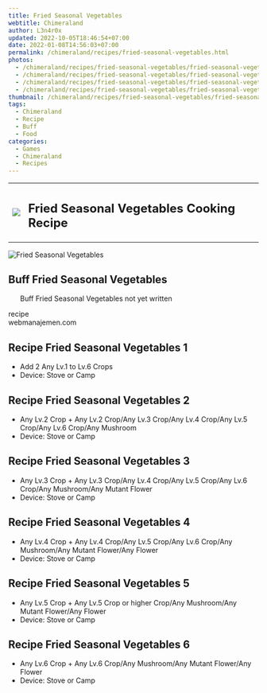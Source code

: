 ```yaml
---
title: Fried Seasonal Vegetables
webtitle: Chimeraland
author: L3n4r0x
updated: 2022-10-05T18:46:54+07:00
date: 2022-01-08T14:56:03+07:00
permalink: /chimeraland/recipes/fried-seasonal-vegetables.html
photos:
  - /chimeraland/recipes/fried-seasonal-vegetables/fried-seasonal-vegetables.webp
  - /chimeraland/recipes/fried-seasonal-vegetables/fried-seasonal-vegetables-name.webp
  - /chimeraland/recipes/fried-seasonal-vegetables/fried-seasonal-vegetables-icon.webp
  - /chimeraland/recipes/fried-seasonal-vegetables/fried-seasonal-vegetables-material.webp
thumbnail: /chimeraland/recipes/fried-seasonal-vegetables/fried-seasonal-vegetables.webp
tags:
  - Chimeraland
  - Recipe
  - Buff
  - Food
categories:
  - Games
  - Chimeraland
  - Recipes
---
```


<section id="bootstrap-wrapper"><link rel="stylesheet" href="https://cdn.statically.io/gh/dimaslanjaka/Web-Manajemen/40ac3225/css/bootstrap-4.5-wrapper.css"/><div class="row mb-2"><div class="col-md-12 mb-2"><table class="table" id="post-info"><tbody><tr><td><img class="d-inline-block me-2" src="/chimeraland/recipes/fried-seasonal-vegetables/fried-seasonal-vegetables-icon.webp" width="auto" height="auto"/></td><td><h1 class="fs-5">Fried Seasonal Vegetables Cooking Recipe</h1></td></tr></tbody></table></div></div><div class="card mb-2"><div class="row g-0"><div class="col-sm-4 position-relative mb-2"><img src="/chimeraland/recipes/fried-seasonal-vegetables/fried-seasonal-vegetables-material.webp" class="card-img fit-cover w-100 h-100" alt="Fried Seasonal Vegetables" data-fancybox="true"/></div><div class="col-sm-8 mb-2"><div class="card-body"><h2 class="card-title fs-5">Buff Fried Seasonal Vegetables</h2><div class="card-text"><ul>Buff Fried Seasonal Vegetables not yet written</ul></div><span class="badge rounded-pill bg-dark">recipe</span></div><div class="card-footer text-end text-muted">webmanajemen.com</div></div></div></div><div class="row mb-2"><div class="col-12 col-lg-6 recipe-item mb-2"><div class="card"><div class="card-body"><h2 class="card-title fs-5">Recipe Fried Seasonal Vegetables 1</h2><div class="card-text"><ul><li>Add 2 Any Lv.1 to Lv.6 Crops</li><li>Device: Stove or Camp</li></ul></div></div></div></div><div class="col-12 col-lg-6 recipe-item mb-2"><div class="card"><div class="card-body"><h2 class="card-title fs-5">Recipe Fried Seasonal Vegetables 2</h2><div class="card-text"><ul><li>Any Lv.2 Crop<span> + </span>Any Lv.2 Crop/Any Lv.3 Crop/Any Lv.4 Crop/Any Lv.5 Crop/Any Lv.6 Crop/Any Mushroom</li><li>Device: Stove or Camp</li></ul></div></div></div></div><div class="col-12 col-lg-6 recipe-item mb-2"><div class="card"><div class="card-body"><h2 class="card-title fs-5">Recipe Fried Seasonal Vegetables 3</h2><div class="card-text"><ul><li>Any Lv.3 Crop<span> + </span>Any Lv.3 Crop/Any Lv.4 Crop/Any Lv.5 Crop/Any Lv.6 Crop/Any Mushroom/Any Mutant Flower</li><li>Device: Stove or Camp</li></ul></div></div></div></div><div class="col-12 col-lg-6 recipe-item mb-2"><div class="card"><div class="card-body"><h2 class="card-title fs-5">Recipe Fried Seasonal Vegetables 4</h2><div class="card-text"><ul><li>Any Lv.4 Crop<span> + </span>Any Lv.4 Crop/Any Lv.5 Crop/Any Lv.6 Crop/Any Mushroom/Any Mutant Flower/Any Flower</li><li>Device: Stove or Camp</li></ul></div></div></div></div><div class="col-12 col-lg-6 recipe-item mb-2"><div class="card"><div class="card-body"><h2 class="card-title fs-5">Recipe Fried Seasonal Vegetables 5</h2><div class="card-text"><ul><li>Any Lv.5 Crop<span> + </span>Any Lv.5 Crop or higher Crop/Any Mushroom/Any Mutant Flower/Any Flower</li><li>Device: Stove or Camp</li></ul></div></div></div></div><div class="col-12 col-lg-6 recipe-item mb-2"><div class="card"><div class="card-body"><h2 class="card-title fs-5">Recipe Fried Seasonal Vegetables 6</h2><div class="card-text"><ul><li>Any Lv.6 Crop<span> + </span>Any Lv.6 Crop/Any Mushroom/Any Mutant Flower/Any Flower</li><li>Device: Stove or Camp</li></ul></div></div></div></div></div></section>